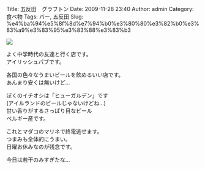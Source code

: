 Title: 五反田　グラフトン
Date: 2009-11-28 23:40
Author: admin
Category: 食べ物
Tags: バー, 五反田
Slug: %e4%ba%94%e5%8f%8d%e7%94%b0%e3%80%80%e3%82%b0%e3%83%a9%e3%83%95%e3%83%88%e3%83%b3

<span
class="mt-enclosure mt-enclosure-image">[![](http://ca54makske.com/blog/files/20091128234004_92_thumb.jpg)](http://ca54makske.com/blog/files/20091128234004_92.jpg)</span>  
  

よく中学時代の友達と行く店です。  
アイリッシュパブです。

各国の色々なうまいビールを飲めるいい店です。  
あんまり安くは無いけど…

ぼくのイチオシは「ヒューガルデン」です  
(アイルランドのビールじゃないけどね…)  
甘い香りがするさっぱり目なビール  
ベルギー産です。

これとマダコのマリネで終電逃せます。  
つまみも全体的にうまい。  
日曜お休みなのが残念です。

今日は若干のみすぎたな…
